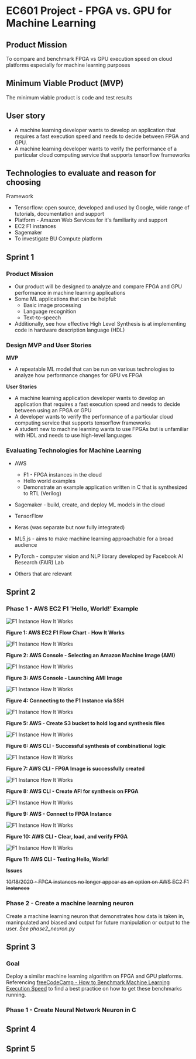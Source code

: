 # EC601 Project - FPGA vs. GPU for Machine Learning

## Product Mission

To compare and benchmark FPGA vs GPU execution speed on cloud platforms especially for machine learning purposes

## Minimum Viable Product (MVP)

The minimum viable product is code and test results

## User story

- A machine learning developer wants to develop an application that requires a fast execution speed and needs to decide between FPGA and GPU.
- A machine learning developer wants to verify the performance of a particular cloud computing service that supports tensorflow frameworks

## Technologies to evaluate and reason for choosing

Framework

- Tensorflow: open source, developed and used by Google, wide range of tutorials, documentation and support
- Platform - Amazon Web Services for it's familiarity and support
- EC2 F1 instances
- Sagemaker
- To investigate BU Compute platform

## Sprint 1

### Product Mission

- Our product will be designed to analyze and compare FPGA and GPU performance in machine learning applications
- Some ML applications that can be helpful:
  - Basic image processing
  - Language recognition
  - Text-to-speech
- Additionally, see how effective High Level Synthesis is at implementing code in hardware description language (HDL)

### Design MVP and User Stories

**MVP**

- A repeatable ML model that can be run on various technologies to analyze how performance changes for GPU vs FPGA

**User Stories**

- A machine learning application developer wants to develop an application that requires a fast execution speed and needs to decide between using an FPGA or GPU
- A developer wants to verify the performance of a particular cloud computing service that supports tensorflow frameworks
- A student new to machine learning wants to use FPGAs but is unfamiliar with HDL and needs to use high-level languages

### Evaluating Technologies for Machine Learning

- AWS

  - F1 - FPGA instances in the cloud
  - Hello world examples
  - Demonstrate an example application written in C that is synthesized to RTL (Verilog)

- Sagemaker - build, create, and deploy ML models in the cloud
- TensorFlow
- Keras (was separate but now fully integrated)
- ML5.js - aims to make machine learning approachable for a broad audience
- PyTorch - computer vision and NLP library developed by Facebook AI Research (FAIR) Lab
- Others that are relevant

## Sprint 2

### Phase 1 - AWS EC2 F1 'Hello, World!' Example

![F1 Instance How It Works](Phase_2/images/f1-Instance-How-it-Works-flowchart.jpg)

**Figure 1: AWS EC2 F1 Flow Chart - How It Works**

![F1 Instance How It Works](Phase_2/images/choose_image.PNG)

**Figure 2: AWS Console - Selecting an Amazon Machine Image (AMI)**

![F1 Instance How It Works](Phase_2/images/launch_instance.PNG)

**Figure 3: AWS Console - Launching AMI Image**

![F1 Instance How It Works](Phase_2/images/connect_to_instance.PNG)

**Figure 4: Connecting to the F1 Instance via SSH**

![F1 Instance How It Works](Phase_2/images/S3_make_bucket.PNG)

**Figure 5: AWS - Create S3 bucket to hold log and synthesis files**

![F1 Instance How It Works](Phase_2/images/synthesis_of_CL.PNG)

**Figure 6: AWS CLI - Successful synthesis of combinational logic**

![F1 Instance How It Works](Phase_2/images/create_fpga_image.PNG)

**Figure 7: AWS CLI - FPGA Image is successfully created**

![F1 Instance How It Works](Phase_2/images/create_AFI.PNG)

**Figure 8: AWS CLI - Create AFI for synthesis on FPGA**

![F1 Instance How It Works](Phase_2/images/connect_to_instance.PNG)

**Figure 9: AWS - Connect to FPGA Instance**

![F1 Instance How It Works](Phase_2/images/clear_load_verify.PNG)

**Figure 10: AWS CLI - Clear, load, and verify FPGA**

![F1 Instance How It Works](Phase_2/images/test_hello_world1.PNG)

**Figure 11: AWS CLI - Testing Hello, World!**

**Issues**

~~10/18/2020 - FPGA instances no longer appear as an option on AWS EC2 F1 Instances~~

### Phase 2 - Create a machine learning neuron

Create a machine learning neuron that demonstrates how data is taken in, maninpulated and biased and output for future manipulation or output to the user.
_See phase2_neuron.py_

## Sprint 3

### Goal

Deploy a similar machine learning algorithm on FPGA and GPU platforms. Referencing [freeCodeCamp - How to Benchmark Machine Learning Execution Speed](https://www.freecodecamp.org/news/benchmarking-machine-learning-execution-speeds/) to find a best practice on how to get these benchmarks running.

### Phase 1 - Create Neural Network Neuron in C

## Sprint 4

## Sprint 5
